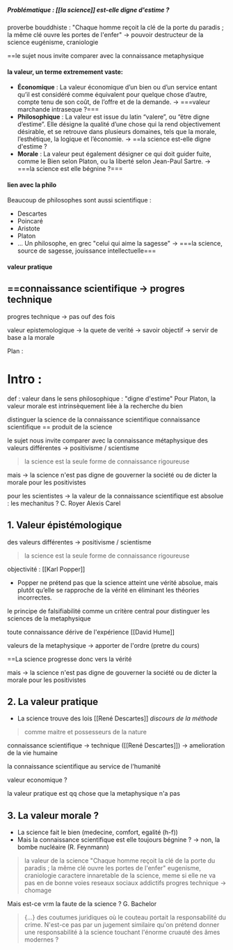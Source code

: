 
##### Problématique : [[la science]] est-elle digne d'estime ?

proverbe bouddhiste : 
"Chaque homme reçoit la clé de la porte du paradis ; la même clé ouvre les portes de l'enfer"
-> pouvoir destructeur de la science
eugénisme, craniologie

==le sujet nous invite comparer avec la connaissance metaphysique
#### la valeur, un terme extremement vaste:
- **Économique** : La valeur économique d’un bien ou d’un service entant qu’il est considéré comme équivalent pour quelque chose d’autre, compte tenu de son coût, de l’offre et de la demande. -> ===valeur marchande intraseque ?===
- **Philosophique** : La valeur est issue du latin “valere”, ou “être digne d’estime”. Elle désigne la qualité d’une chose qui la rend objectivement désirable, et se retrouve dans plusieurs domaines, tels que la morale, l’esthétique, la logique et l’économie. 
  -> ==la science est-elle digne d'estime ?
- **Morale** : La valeur peut également désigner ce qui doit guider fuite, comme le Bien selon Platon, ou la liberté selon Jean-Paul Sartre. -> ===la science est elle bégnine ?===
#### lien avec la philo
Beaucoup de philosophes sont aussi scientifique : 
- Descartes
- Poincaré
- Aristote
- Platon
- ...
Un philosophe, en grec "celui qui aime la sagesse" 
-> ===la science, source de sagesse, jouissance intellectuelle===

#### valeur pratique
## ==connaissance scientifique -> progres technique
progres technique -> pas ouf des fois

valeur epistemologique -> la quete de verité -> savoir objectif -> servir de base a la morale

Plan : 

# Intro :

def : 
valeur dans le sens philosophique : "digne d'estime"
Pour Platon, la valeur morale est intrinsèquement liée à la recherche du bien

distinguer la science de la connaissance scientifique
connaissance scientifique == produit de la science

le sujet nous invite comparer avec la connaissance métaphysique
des valeurs différentes -> positivisme / scientisme
> la science est la seule forme de connaissance rigoureuse

mais -> la science n'est pas digne de gouverner la société ou de dicter la morale pour les positivistes


pour les scientistes -> la valeur de la connaissance scientifique est absolue :
les mechanitus ?
C. Royer
Alexis Carel


## 1. Valeur épistémologique
des valeurs différentes -> positivisme / scientisme
> la science est la seule forme de connaissance rigoureuse

objectivité : [[Karl Popper]] 

- Popper ne prétend pas que la science atteint une vérité absolue, mais plutôt qu’elle se rapproche de la vérité en éliminant les théories incorrectes.

le principe de falsifiabilité comme un critère central pour distinguer les sciences de la metaphysique

toute connaissance dérive de l'expérience [[David Hume]]

valeurs de la metaphysique -> apporter de l'ordre (pretre du cours)

==La science progresse donc vers la vérité

mais -> la science n'est pas digne de gouverner la société ou de dicter la morale pour les positivistes

## 2. La valeur pratique 

- La science trouve des lois [[René Descartes]] *discours de la méthode*
>comme maitre et possesseurs de la nature

connaissance scientifique -> technique ([[René Descartes]]) -> amelioration de la vie humaine

la connaissance scientifique au service de l'humanité

valeur economique ?

la valeur pratique est qq chose que la metaphysique n'a pas
## 3. La valeur morale ?

- La science fait le bien (medecine, comfort, egalité (h-f))
- Mais la connaissance scientifique est elle toujours bégnine ? 
-> non, la bombe nucléaire (R. Feynmann)
>la valeur de la science
>"Chaque homme reçoit la clé de la porte du paradis ; la même clé ouvre les portes de l'enfer"
> eugenisme, craniologie 
>caractere innaretable de la science, meme si elle ne va pas en de bonne voies
>reseaux sociaux addictifs
>progres technique -> chomage

Mais est-ce vrm la faute de la science ? G. Bachelor
>{...} des coutumes juridiques où le couteau portait la responsabilité du crime. N'est-ce pas par un jugement similaire qu'on prétend donner une responsabilité à la science touchant l'énorme cruauté des âmes modernes ?